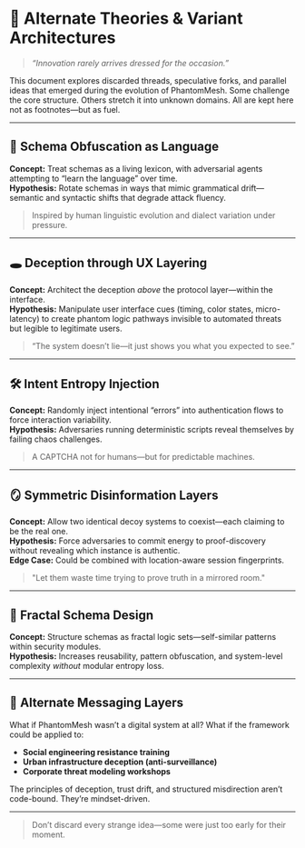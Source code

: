 # 🌌 Alternate Theories & Variant Architectures

> _“Innovation rarely arrives dressed for the occasion.”_

This document explores discarded threads, speculative forks, and parallel ideas that emerged during the evolution of PhantomMesh. Some challenge the core structure. Others stretch it into unknown domains. All are kept here not as footnotes—but as fuel.

---

## 🧠 Schema Obfuscation as Language  
**Concept:** Treat schemas as a living lexicon, with adversarial agents attempting to “learn the language” over time.  
**Hypothesis:** Rotate schemas in ways that mimic grammatical drift—semantic and syntactic shifts that degrade attack fluency.

> Inspired by human linguistic evolution and dialect variation under pressure.

---

## 🕳️ Deception through UX Layering  
**Concept:** Architect the deception *above* the protocol layer—within the interface.  
**Hypothesis:** Manipulate user interface cues (timing, color states, micro-latency) to create phantom logic pathways invisible to automated threats but legible to legitimate users.

> “The system doesn’t lie—it just shows you what you expected to see.”

---

## 🛠️ Intent Entropy Injection  
**Concept:** Randomly inject intentional “errors” into authentication flows to force interaction variability.  
**Hypothesis:** Adversaries running deterministic scripts reveal themselves by failing chaos challenges.

> A CAPTCHA not for humans—but for predictable machines.

---

## 🪞 Symmetric Disinformation Layers  
**Concept:** Allow two identical decoy systems to coexist—each claiming to be the real one.  
**Hypothesis:** Force adversaries to commit energy to proof-discovery without revealing which instance is authentic.  
**Edge Case:** Could be combined with location-aware session fingerprints.

> "Let them waste time trying to prove truth in a mirrored room."

---

## 🧩 Fractal Schema Design  
**Concept:** Structure schemas as fractal logic sets—self-similar patterns within security modules.  
**Hypothesis:** Increases reusability, pattern obfuscation, and system-level complexity *without* modular entropy loss.

---

## 💬 Alternate Messaging Layers  
What if PhantomMesh wasn’t a digital system at all? What if the framework could be applied to:

- **Social engineering resistance training**
- **Urban infrastructure deception (anti-surveillance)**
- **Corporate threat modeling workshops**

The principles of deception, trust drift, and structured misdirection aren’t code-bound. They’re mindset-driven.

---

> Don’t discard every strange idea—some were just too early for their moment.
